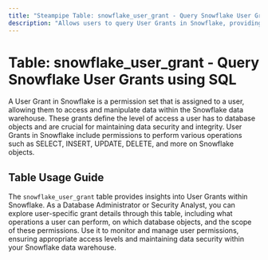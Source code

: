```yaml
---
title: "Steampipe Table: snowflake_user_grant - Query Snowflake User Grants using SQL"
description: "Allows users to query User Grants in Snowflake, providing insights into user access and rights within the Snowflake data warehouse."
---
```


# Table: snowflake_user_grant - Query Snowflake User Grants using SQL

A User Grant in Snowflake is a permission set that is assigned to a user, allowing them to access and manipulate data within the Snowflake data warehouse. These grants define the level of access a user has to database objects and are crucial for maintaining data security and integrity. User Grants in Snowflake include permissions to perform various operations such as SELECT, INSERT, UPDATE, DELETE, and more on Snowflake objects.

## Table Usage Guide

The `snowflake_user_grant` table provides insights into User Grants within Snowflake. As a Database Administrator or Security Analyst, you can explore user-specific grant details through this table, including what operations a user can perform, on which database objects, and the scope of these permissions. Use it to monitor and manage user permissions, ensuring appropriate access levels and maintaining data security within your Snowflake data warehouse.